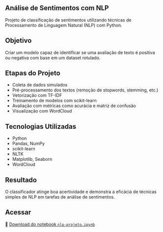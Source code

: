 ## Análise de Sentimentos com NLP

Projeto de classificação de sentimentos utilizando técnicas de Processamento de Linguagem Natural (NLP) com Python.

## Objetivo

Criar um modelo capaz de identificar se uma avaliação de texto é positiva ou negativa com base em um dataset rotulado.

## Etapas do Projeto

- Coleta de dados simulados
- Pré-processamento dos textos (remoção de stopwords, stemming, etc.)
- Vetorização com TF-IDF
- Treinamento de modelos com scikit-learn
- Avaliação com métricas como acurácia e matriz de confusão
- Visualização com WordCloud

## Tecnologias Utilizadas

- Python
- Pandas, NumPy
- scikit-learn
- NLTK
- Matplotlib, Seaborn
- WordCloud

## Resultado

O classificador atinge boa acertividade e demonstra a eficácia de técnicas simples de NLP em tarefas de análise de sentimentos.

## Acessar

📎 [Download do notebook `nlp-projeto.ipynb`](nlp-projeto.ipynb)
